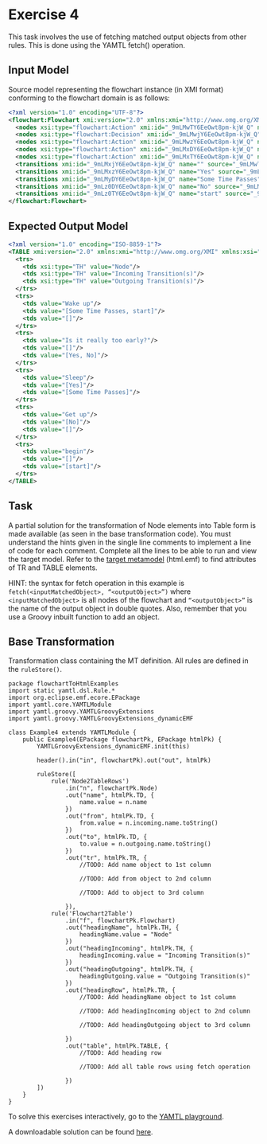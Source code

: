 # Exercise 4

This task involves the use of fetching matched output objects from other rules. This is done using the YAMTL fetch() operation.

## Input Model

Source model representing the flowchart instance (in XMI format) conforming to the flowchart domain is as follows:

``` xml
<?xml version="1.0" encoding="UTF-8"?>
<flowchart:Flowchart xmi:version="2.0" xmlns:xmi="http://www.omg.org/XMI" xmlns:xsi="http://www.w3.org/2001/XMLSchema-instance" xmlns:flowchart="flowchart" xmi:id="_9mLMwDY6EeOwt8pm-kjW_Q" name="Wakeup">
  <nodes xsi:type="flowchart:Action" xmi:id="_9mLMwTY6EeOwt8pm-kjW_Q" name="Wake up" outgoing="_9mLMxjY6EeOwt8pm-kjW_Q" incoming="_9mLMyDY6EeOwt8pm-kjW_Q _9mLz0TY6EeOwt8pm-kjW_Q"/>
  <nodes xsi:type="flowchart:Decision" xmi:id="_9mLMwjY6EeOwt8pm-kjW_Q" name="Is it really too early?" outgoing="_9mLMxzY6EeOwt8pm-kjW_Q _9mLz0DY6EeOwt8pm-kjW_Q" incoming="_9mLMxjY6EeOwt8pm-kjW_Q"/>
  <nodes xsi:type="flowchart:Action" xmi:id="_9mLMwzY6EeOwt8pm-kjW_Q" name="Sleep" outgoing="_9mLMyDY6EeOwt8pm-kjW_Q" incoming="_9mLMxzY6EeOwt8pm-kjW_Q"/>
  <nodes xsi:type="flowchart:Action" xmi:id="_9mLMxDY6EeOwt8pm-kjW_Q" name="Get up" incoming="_9mLz0DY6EeOwt8pm-kjW_Q"/>
  <nodes xsi:type="flowchart:Action" xmi:id="_9mLMxTY6EeOwt8pm-kjW_Q" name="begin" outgoing="_9mLz0TY6EeOwt8pm-kjW_Q"/>
  <transitions xmi:id="_9mLMxjY6EeOwt8pm-kjW_Q" name="" source="_9mLMwTY6EeOwt8pm-kjW_Q" target="_9mLMwjY6EeOwt8pm-kjW_Q"/>
  <transitions xmi:id="_9mLMxzY6EeOwt8pm-kjW_Q" name="Yes" source="_9mLMwjY6EeOwt8pm-kjW_Q" target="_9mLMwzY6EeOwt8pm-kjW_Q"/>
  <transitions xmi:id="_9mLMyDY6EeOwt8pm-kjW_Q" name="Some Time Passes" source="_9mLMwzY6EeOwt8pm-kjW_Q" target="_9mLMwTY6EeOwt8pm-kjW_Q"/>
  <transitions xmi:id="_9mLz0DY6EeOwt8pm-kjW_Q" name="No" source="_9mLMwjY6EeOwt8pm-kjW_Q" target="_9mLMxDY6EeOwt8pm-kjW_Q"/>
  <transitions xmi:id="_9mLz0TY6EeOwt8pm-kjW_Q" name="start" source="_9mLMxTY6EeOwt8pm-kjW_Q" target="_9mLMwTY6EeOwt8pm-kjW_Q"/>
</flowchart:Flowchart>
```

## Expected Output Model

``` xml
<?xml version="1.0" encoding="ISO-8859-1"?>
<TABLE xmi:version="2.0" xmlns:xmi="http://www.omg.org/XMI" xmlns:xsi="http://www.w3.org/2001/XMLSchema-instance" xmlns="HTML">
  <trs>
    <tds xsi:type="TH" value="Node"/>
    <tds xsi:type="TH" value="Incoming Transition(s)"/>
    <tds xsi:type="TH" value="Outgoing Transition(s)"/>
  </trs>
  <trs>
    <tds value="Wake up"/>
    <tds value="[Some Time Passes, start]"/>
    <tds value="[]"/>
  </trs>
  <trs>
    <tds value="Is it really too early?"/>
    <tds value="[]"/>
    <tds value="[Yes, No]"/>
  </trs>
  <trs>
    <tds value="Sleep"/>
    <tds value="[Yes]"/>
    <tds value="[Some Time Passes]"/>
  </trs>
  <trs>
    <tds value="Get up"/>
    <tds value="[No]"/>
    <tds value="[]"/>
  </trs>
  <trs>
    <tds value="begin"/>
    <tds value="[]"/>
    <tds value="[start]"/>
  </trs>
</TABLE>
```

## Task

A partial solution for the transformation of Node elements into Table form is made available (as seen in the base transformation code). You must understand the hints given in the single line comments to implement a line of code for each comment. Complete all the lines to be able to run and view the target model. Refer to the [target metamodel](../exercises/flowchart-to-html-worksheet.md#target-metamodel) (html.emf) to find attributes of TR and TABLE elements. 

HINT: the syntax for fetch operation in this example is `fetch(<inputMatchedObject>, “<outputObject>”)` where `<inputMatchedObject>` is all nodes of the flowchart and `“<outputObject>”` is the name of the output object in double quotes. Also, remember that you use a Groovy inbuilt function to add an object.

## Base Transformation

Transformation class containing the MT definition. All rules are defined in the `ruleStore()`.

``` yamtl-groovy
package flowchartToHtmlExamples
import static yamtl.dsl.Rule.*
import org.eclipse.emf.ecore.EPackage
import yamtl.core.YAMTLModule
import yamtl.groovy.YAMTLGroovyExtensions
import yamtl.groovy.YAMTLGroovyExtensions_dynamicEMF

class Example4 extends YAMTLModule {
	public Example4(EPackage flowchartPk, EPackage htmlPk) {
		YAMTLGroovyExtensions_dynamicEMF.init(this)

		header().in("in", flowchartPk).out("out", htmlPk)
		
		ruleStore([
			rule('Node2TableRows')
				.in("n", flowchartPk.Node)
				.out("name", htmlPk.TD, {
					name.value = n.name 
				})
				.out("from", htmlPk.TD, {
					from.value = n.incoming.name.toString()
				})
				.out("to", htmlPk.TD, { 
					to.value = n.outgoing.name.toString()
				})
				.out("tr", htmlPk.TR, {
					//TODO: Add name object to 1st column

					//TODO: Add from object to 2nd column

					//TODO: Add to object to 3rd column

				}),
			rule('Flowchart2Table')
				.in("f", flowchartPk.Flowchart)
				.out("headingName", htmlPk.TH, {
					headingName.value = "Node"
				})
				.out("headingIncoming", htmlPk.TH, {
					headingIncoming.value = "Incoming Transition(s)"
				})
				.out("headingOutgoing", htmlPk.TH, {
					headingOutgoing.value = "Outgoing Transition(s)"
				})
				.out("headingRow", htmlPk.TR, {
					//TODO: Add headingName object to 1st column

					//TODO: Add headingIncoming object to 2nd column

					//TODO: Add headingOutgoing object to 3rd column

				})
				.out("table", htmlPk.TABLE, {
					//TODO: Add heading row

					//TODO: Add all table rows using fetch operation

				})
		]) 
	}
}
```


To solve this exercises interactively, go to the [YAMTL playground](https://yamtl.github.io/playground/?activities=https://yamtl.github.io/playground-activities/yamtl-exercises-activity.yml).

A downloadable solution can be found [here](https://github.com/yamtl/examples/tree/master/FlowchartToHTML_exercises).